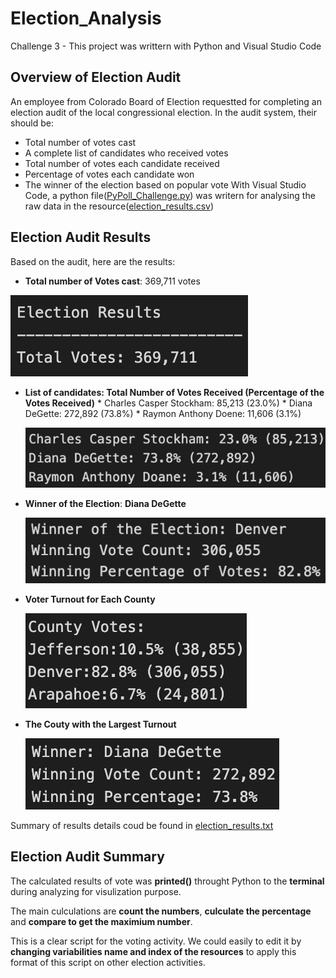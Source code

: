 # Election_Analysis
Challenge 3 - This project was writtern with Python and Visual Studio Code

## Overview of Election Audit
An employee from Colorado Board of Election requestted for completing an election audit of the local congressional election.  In the audit system, their should be:
- Total number of votes cast
- A complete list of candidates who received votes
- Total number of votes each candidate received
- Percentage of votes each candidate won
- The winner of the election based on popular vote
With Visual Studio Code, a python file([PyPoll_Challenge.py](/PyRoll_Challenge.py)) was writern for analysing the raw data in the resource([election_results.csv](Resources/election_results.csv))

## Election Audit Results
Based on the audit, here are the results:
- **Total number of Votes cast**: 369,711 votes

![election_results](Resources/election_results.png)

- **List of candidates: Total Number of Votes Received (Percentage of the Votes Received)**
      * Charles Casper Stockham: 85,213 (23.0%)
      * Diana DeGette: 272,892 (73.8%)
      * Raymon Anthony Doene: 11,606 (3.1%)
      
     ![candidate_details](Resources/candidate_details.png)
      
- **Winner of the Election**: **Diana DeGette**

     ![winner_of_the_election](Resources/winner_of_the_election.png)
      

- **Voter Turnout for Each County**

     ![county_votes](Resources/county_votes.png)

- **The Couty with the Largest Turnout**

     ![winner_details](Resources/winner_details.png)


Summary of results details coud be found in [election_results.txt](/Election_Analysis/election_results.txt)

## Election Audit Summary

The calculated results of vote was **printed()** throught Python to the **terminal** during analyzing for visulization purpose.

The main culculations are **count the numbers**, **culculate the percentage** and **compare to get the maximium number**.

This is a clear script for the voting activity. We could easily to edit it by **changing variabilities name and index of the resources** to apply this format of this script on other election activities. 

